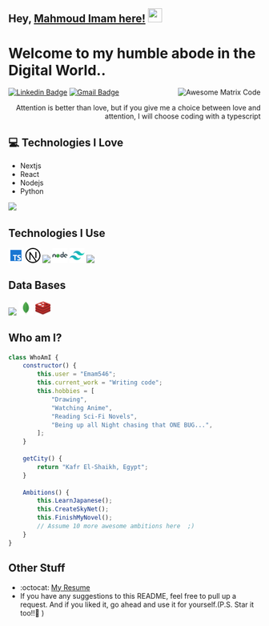 ## Hey, [Mahmoud Imam here!](https://www.youtube.com/channel/UCietjxpksncMdOUkycv5nqA) <img src="https://media.giphy.com/media/hvRJCLFzcasrR4ia7z/giphy.gif" width="28px" height="28px">

<h1>Welcome to my humble abode in the Digital World..</h1>

<img src = 'https://github.com/Emam546/Emam546/blob/main/images/matrix.gif' alt = 'Awesome Matrix Code' align='right'/>

[![Linkedin Badge](https://img.shields.io/badge/-MahmoudImam-blue?style=flat-square&logo=Linkedin&logoColor=white&link=https://www.linkedin.com/in/mahmoudimamashour/)](https://www.linkedin.com/in/mahmoudimamashour/) [![Gmail Badge](https://img.shields.io/badge/-workemam564@gmail.com-c14438?style=flat-square&logo=Gmail&logoColor=white&link=mailto:workemam564@gmail.com)](mailto:workemam564@gmail.com)

<!-- <p align="left"> <img src="https://komarev.com/ghpvc/?username=Emam546" alt="Emam546" /> </p> -->

<div style="text-align: right">Attention is better than love, but if you give me a choice between love and attention, I will choose coding with a typescript </div>

## :computer: Technologies I Love

-   Nextjs
-   React
-   Nodejs
-   Python

<img src = "https://github-readme-stats.vercel.app/api/top-langs/?username=Emam546&layout=compact">

## Technologies I Use

<img src = 'https://github.com/Emam546/Emam546/blob/main/images/typescript.svg' width='30'/> <img src = 'https://github.com/Emam546/Emam546/blob/main/images/nextjs.svg' width='30'/> <img src = 'https://github.com/Emam546/Emam546/blob/main/images/react.svg' width='30'/> <img src = 'https://github.com/Emam546/Emam546/blob/main/images/node.svg' width='30'/> <img src = 'https://github.com/Emam546/Emam546/blob/main/images/tailwind.svg' width='30'/> <img src = 'https://github.com/Emam546/Emam546/blob/main/images/bootstrap.svg' width='30'/> 

## Data Bases

<img src = 'https://github.com/Emam546/Emam546/blob/main/images/sql.svg' width='30'/> <img src = 'https://github.com/Emam546/Emam546/blob/main/images/mongodb.svg' width='30'/> <img src = 'https://github.com/Emam546/Emam546/blob/main/images/redis.svg' width='30'/> 


## Who am I?

```javascript
class WhoAmI {
    constructor() {
        this.user = "Emam546";
        this.current_work = "Writing code";
        this.hobbies = [
            "Drawing",
            "Watching Anime",
            "Reading Sci-Fi Novels",
            "Being up all Night chasing that ONE BUG...",
        ];
    }

    getCity() {
        return "Kafr El-Shaikh, Egypt";
    }

    Ambitions() {
        this.LearnJapanese();
        this.CreateSkyNet();
        this.FinishMyNovel();
        // Assume 10 more awesome ambitions here  ;)
    }
}
```

## Other Stuff

-   :octocat: [My Resume](https://drive.google.com/file/d/1Nm73z7CcDL7_4zTSjG6qZcG64M2iH9Wx/view?usp=drive_link)
-   If you have any suggestions to this README, feel free to pull up a request. And if you liked it, go ahead and use it for yourself.(P.S. Star it too!!:grimacing: )

<!-- ![Mahmoud's github stats](https://github-readme-stats.vercel.app/api?username=Emam546&show_icons=true&hide=[%22issues%22]) -->
